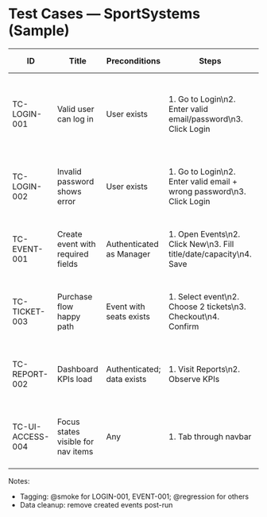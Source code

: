 # Test Cases — SportSystems (Sample)

| ID | Title | Preconditions | Steps | Expected Result |
|---|---|---|---|---|
| TC-LOGIN-001 | Valid user can log in | User exists | 1. Go to Login\n2. Enter valid email/password\n3. Click Login | User lands on Dashboard within 2s; session cookie set; user name visible |
| TC-LOGIN-002 | Invalid password shows error | User exists | 1. Go to Login\n2. Enter valid email + wrong password\n3. Click Login | Inline error: "Invalid credentials"; no session cookie created |
| TC-EVENT-001 | Create event with required fields | Authenticated as Manager | 1. Open Events\n2. Click New\n3. Fill title/date/capacity\n4. Save | Event appears in list; API returns 201; UI success banner |
| TC-TICKET-003 | Purchase flow happy path | Event with seats exists | 1. Select event\n2. Choose 2 tickets\n3. Checkout\n4. Confirm | Order confirmation page; email sent; tickets reduced by 2 |
| TC-REPORT-002 | Dashboard KPIs load | Authenticated; data exists | 1. Visit Reports\n2. Observe KPIs | All KPI widgets render within 3s; no console errors |
| TC-UI-ACCESS-004 | Focus states visible for nav items | Any | 1. Tab through navbar | Visible focus outline; meets WCAG 2.1 AA |

Notes:
- Tagging: @smoke for LOGIN-001, EVENT-001; @regression for others
- Data cleanup: remove created events post-run
